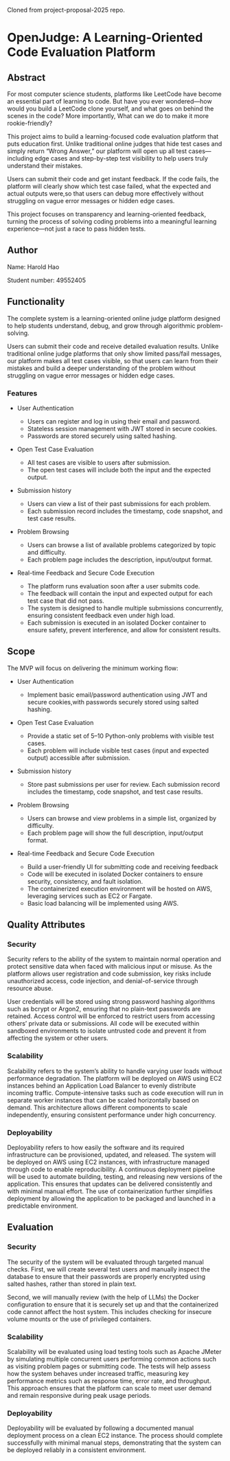 Cloned from project-proposal-2025 repo.

# OpenJudge: A Learning-Oriented Code Evaluation Platform

## Abstract
For most computer science students, platforms like LeetCode have become an essential part of learning to code. But have you ever wondered—how would you build a LeetCode clone yourself, and what goes on behind the scenes in the code? More importantly, What can we do to make it more rookie-friendly?

This project aims to build a learning-focused code evaluation platform that puts education first. Unlike traditional online judges that hide test cases and simply return “Wrong Answer,” our platform will open up all test cases—including edge cases and step-by-step test visibility to help users truly understand their mistakes.

Users can submit their code and get instant feedback. If the code fails, the platform will clearly show which test case failed, what the expected and actual outputs were,so that users can debug more effectively without struggling on vague error messages or hidden edge cases.

This project focuses on transparency and learning-oriented feedback, turning the process of solving coding problems into a meaningful learning experience—not just a race to pass hidden tests.


## Author
Name: Harold Hao

Student number: 49552405

## Functionality
The complete system is a learning-oriented online judge platform designed to help students understand, debug, and grow through algorithmic problem-solving.

Users can submit their code and receive detailed evaluation results. Unlike traditional online judge platforms that only show limited pass/fail messages, our platform makes all test cases visible, so that users can learn from their mistakes and build a deeper understanding of the problem without struggling on vague error messages or hidden edge cases.

### Features
- User Authentication
  - Users can register and log in using their email and password.
  - Stateless session management with JWT stored in secure cookies.
  - Passwords are stored securely using salted hashing.

- Open Test Case Evaluation
  - All test cases are visible to users after submission.
  - The open test cases will include both the input and the expected output.

- Submission history
  - Users can view a list of their past submissions for each problem.
  - Each submission record includes the timestamp, code snapshot, and test case results.

- Problem Browsing
  - Users can browse a list of available problems categorized by topic and difficulty.
  - Each problem page includes the description, input/output format.

- Real-time Feedback and Secure Code Execution
  - The platform runs evaluation soon after a user submits code.
  - The feedback will contain the input and expected output for each test case that did not pass.
  - The system is designed to handle multiple submissions concurrently, ensuring consistent feedback even under high load.
  - Each submission is executed in an isolated Docker container to ensure safety, prevent interference, and allow for consistent results.


## Scope
The MVP will focus on delivering the minimum working flow:

- User Authentication
  - Implement basic email/password authentication using JWT and secure cookies,with passwords securely stored using salted hashing.

- Open Test Case Evaluation
  - Provide a static set of 5–10 Python-only problems with visible test cases.
  - Each problem will include visible test cases (input and expected output) accessible after submission.

- Submission history
  - Store past submissions per user for review. Each submission record includes the timestamp, code snapshot, and test case results.

- Problem Browsing
  - Users can browse and view problems in a simple list, organized by difficulty.
  - Each problem page will show the full description, input/output format. 

- Real-time Feedback and Secure Code Execution
  - Build a user-friendly UI for submitting code and receiving feedback
  - Code will be executed in isolated Docker containers to ensure security, consistency, and fault isolation.
  - The containerized execution environment will be hosted on AWS, leveraging services such as EC2 or Fargate.
  - Basic load balancing will be implemented using AWS. 

## Quality Attributes

### Security
Security refers to the ability of the system to maintain normal operation and protect sensitive data when faced with malicious input or misuse. As the platform allows user registration and code submission, key risks include unauthorized access, code injection, and denial-of-service through resource abuse.

User credentials will be stored using strong password hashing algorithms such as bcrypt or Argon2, ensuring that no plain-text passwords are retained. Access control will be enforced to restrict users from accessing others’ private data or submissions. All code will be executed within sandboxed environments to isolate untrusted code and prevent it from affecting the system or other users.

### Scalability

Scalability refers to the system’s ability to handle varying user loads without performance degradation. The platform will be deployed on AWS using EC2 instances behind an Application Load Balancer to evenly distribute incoming traffic. Compute-intensive tasks such as code execution will run in separate worker instances that can be scaled horizontally based on demand. This architecture allows different components to scale independently, ensuring consistent performance under high concurrency. 

### Deployability 

Deployability refers to how easily the software and its required infrastructure can be provisioned, updated, and released. The system will be deployed on AWS using EC2 instances, with infrastructure managed through code to enable reproducibility. A continuous deployment pipeline will be used to automate building, testing, and releasing new versions of the application. This ensures that updates can be delivered consistently and with minimal manual effort. The use of containerization further simplifies deployment by allowing the application to be packaged and launched in a predictable environment.


## Evaluation

### Security
The security of the system will be evaluated through targeted manual checks.
First, we will create several test users and manually inspect the database to ensure that their passwords are properly encrypted using salted hashes, rather than stored in plain text.

Second, we will manually review (with the help of LLMs) the Docker configuration to ensure that it is securely set up and that the containerized code cannot affect the host system. This includes checking for insecure volume mounts or the use of privileged containers.

### Scalability
Scalability will be evaluated using load testing tools such as Apache JMeter by simulating multiple concurrent users performing common actions such as visiting problem pages or submitting code. The tests will help assess how the system behaves under increased traffic, measuring key performance metrics such as response time, error rate, and throughput. This approach ensures that the platform can scale to meet user demand and remain responsive during peak usage periods.

### Deployability
Deployability will be evaluated by following a documented manual deployment process on a clean EC2 instance. The process should complete successfully with minimal manual steps, demonstrating that the system can be deployed reliably in a consistent environment.